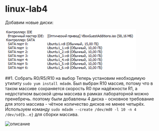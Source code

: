 # linux-lab4

Добавим новые диски:

![описание](диски.png)

##1. Cобрать R0/R5/R10 на выбор
Теперь установим необходимую утилиту ```sudo yum install mdadm```. Был выбран R10 массив, потому что в таком массиве сохраняется скорость R0 при надёжности R1, а недостатком высокой цены массива в рамках лабораторной можно пренебречь. поэтому были добавлены 4 диска - основное требование для этого массива - чётное количество дисков не менее четырёх. Используем команду ```sudo mdadm --create /dev/md0 -l 10 -n 4 /dev/sd{b..e}``` для сборки массива.

![описание](123.jpeg)
